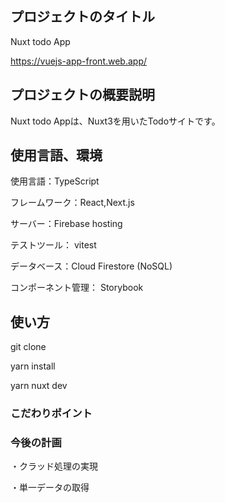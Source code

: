 ## プロジェクトのタイトル

Nuxt todo App

https://vuejs-app-front.web.app/

## プロジェクトの概要説明

Nuxt todo Appは、Nuxt3を用いたTodoサイトです。

## 使用言語、環境

使用言語：TypeScript

フレームワーク：React,Next.js

サーバー：Firebase hosting

テストツール： vitest

データベース：Cloud Firestore (NoSQL)

コンポーネント管理： Storybook

## 使い方

git clone

yarn install

yarn nuxt dev

### こだわりポイント


### 今後の計画

・クラッド処理の実現

・単一データの取得
